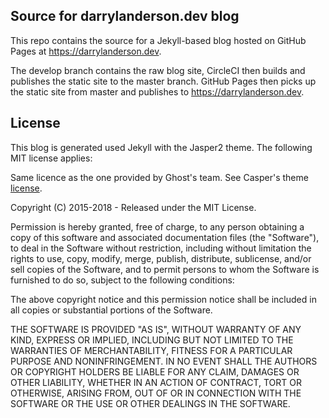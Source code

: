 ## Source for darrylanderson.dev blog 

This repo contains the source for a Jekyll-based blog hosted on GitHub Pages 
at https://darrylanderson.dev.

The develop branch contains the raw blog site, CircleCI then builds and publishes
the static site to the master branch. GitHub Pages then picks up the static site from 
master and publishes to https://darrylanderson.dev.

## License

This blog is generated used Jekyll with the Jasper2 theme. The following MIT license applies:

Same licence as the one provided by Ghost's team. See Casper's theme [license](GHOST.txt).

Copyright (C) 2015-2018 - Released under the MIT License.

Permission is hereby granted, free of charge, to any person obtaining a copy of this software and associated documentation files (the "Software"), to deal in the Software without restriction, including without limitation the rights to use, copy, modify, merge, publish, distribute, sublicense, and/or sell copies of the Software, and to permit persons to whom the Software is furnished to do so, subject to the following conditions:

The above copyright notice and this permission notice shall be included in all copies or substantial portions of the Software.

THE SOFTWARE IS PROVIDED "AS IS", WITHOUT WARRANTY OF ANY KIND, EXPRESS OR IMPLIED, INCLUDING BUT NOT LIMITED TO THE WARRANTIES OF MERCHANTABILITY, FITNESS FOR A PARTICULAR PURPOSE AND
NONINFRINGEMENT. IN NO EVENT SHALL THE AUTHORS OR COPYRIGHT HOLDERS BE LIABLE FOR ANY CLAIM, DAMAGES OR OTHER LIABILITY, WHETHER IN AN ACTION OF CONTRACT, TORT OR OTHERWISE, ARISING FROM, OUT OF OR IN CONNECTION WITH THE SOFTWARE OR THE USE OR OTHER DEALINGS IN THE SOFTWARE.
